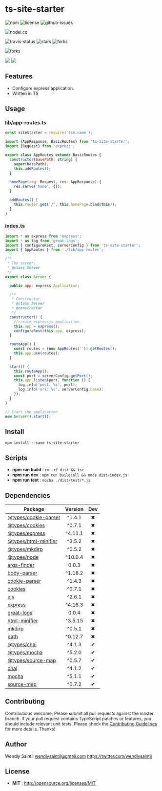 # ts-site-starter

![npm](https://img.shields.io/npm/v/ts-site-starter.svg) ![license](https://img.shields.io/npm/l/ts-site-starter.svg) ![github-issues](https://img.shields.io/github/issues/wspecs/ts-site-starter.svg)



![nodei.co](https://nodei.co/npm/ts-site-starter.png?downloads=true&downloadRank=true&stars=true)

![travis-status](https://img.shields.io/travis/wspecs/ts-site-starter.svg)
![stars](https://img.shields.io/github/stars/wspecs/ts-site-starter.svg)
![forks](https://img.shields.io/github/forks/wspecs/ts-site-starter.svg)

![forks](https://img.shields.io/github/forks/wspecs/ts-site-starter.svg)

![](https://david-dm.org/wspecs/ts-site-starter/status.svg)
![](https://david-dm.org/wspecs/ts-site-starter/dev-status.svg)

## Features

- Configure express application.
- Written in TS

## Usage

### lib/app-routes.ts

```js
const siteStarter = require('tsm.name');

import {AppResponse, BasicRoutes} from 'ts-site-starter';
import {Request} from 'express';

export class AppRoutes extends BasicRoutes {
  constructor(basePath: string) {
    super(basePath);
    this.addRoutes();
  }

  homePage(req: Request, res: AppResponse) {
    res.serve('home', {});
  }

  addRoutes() {
    this.router.get('/', this.homePage.bind(this));
  }
}
```
### index.ts
```js
import * as express from "express";
import * as log from 'great-logs';
import { configureRest, serverConfig } from 'ts-site-starter';
import { AppRoutes } from './lib/app-routes';

/**
 * The server.
 * @class Server
 */
export class Server {

  public app: express.Application;

  /**
   * Constructor.
   * @class Server
   * @constructor
   */
  constructor() {
    //create expressjs application
    this.app = express();
    configureRest(this.app, express);
  }

  routeApp() {
    const routes = (new AppRoutes('')).getRoutes();
    this.app.use(routes);
  }

  start() {
    this.routeApp();
    const port = serverConfig.getPort();
    this.app.listen(port, function () {
      log.info('port: %s', port);
      log.info('url: %s', serverConfig.base);
    });
  }
}

// Start the application
new Server().start();
```

## Install

`npm install --save ts-site-starter`


## Scripts

 - **npm run build** : `rm -rf dist && tsc`
 - **npm run dev** : `npm run build:all && node dist/index.js`
 - **npm run test** : `mocha ./dist/test/*.js`

## Dependencies

Package | Version | Dev
--- |:---:|:---:
[@types/cookie-parser](https://www.npmjs.com/package/@types/cookie-parser) | ^1.4.1 | ✖
[@types/cookies](https://www.npmjs.com/package/@types/cookies) | ^0.7.1 | ✖
[@types/express](https://www.npmjs.com/package/@types/express) | ^4.11.1 | ✖
[@types/html-minifier](https://www.npmjs.com/package/@types/html-minifier) | ^3.5.2 | ✖
[@types/mkdirp](https://www.npmjs.com/package/@types/mkdirp) | ^0.5.2 | ✖
[@types/node](https://www.npmjs.com/package/@types/node) | ^10.0.4 | ✖
[args-finder](https://www.npmjs.com/package/args-finder) | 0.0.3 | ✖
[body-parser](https://www.npmjs.com/package/body-parser) | ^1.18.2 | ✖
[cookie-parser](https://www.npmjs.com/package/cookie-parser) | ^1.4.3 | ✖
[cookies](https://www.npmjs.com/package/cookies) | ^0.7.1 | ✖
[ejs](https://www.npmjs.com/package/ejs) | ^2.6.1 | ✖
[express](https://www.npmjs.com/package/express) | ^4.16.3 | ✖
[great-logs](https://www.npmjs.com/package/great-logs) | 0.0.4 | ✖
[html-minifier](https://www.npmjs.com/package/html-minifier) | ^3.5.15 | ✖
[mkdirp](https://www.npmjs.com/package/mkdirp) | ^0.5.1 | ✖
[path](https://www.npmjs.com/package/path) | ^0.12.7 | ✖
[@types/chai](https://www.npmjs.com/package/@types/chai) | ^4.1.3 | ✔
[@types/mocha](https://www.npmjs.com/package/@types/mocha) | ^5.2.0 | ✔
[@types/source-map](https://www.npmjs.com/package/@types/source-map) | ^0.5.7 | ✔
[chai](https://www.npmjs.com/package/chai) | ^4.1.2 | ✔
[mocha](https://www.npmjs.com/package/mocha) | ^5.1.1 | ✔
[source-map](https://www.npmjs.com/package/source-map) | ^0.7.2 | ✔


## Contributing

Contributions welcome; Please submit all pull requests against the master branch. If your pull request contains TypeScript patches or features, you should include relevant unit tests. Please check the [Contributing Guidelines](contributng.md) for more details. Thanks!

## Author

Wendly Saintil <wendlysaintil@gmail.com> https://twitter.com/wendlysaintil

## License

 - **MIT** : http://opensource.org/licenses/MIT